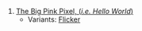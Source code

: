 1. [The Big Pink Pixel, (_i.e. Hello World_)](./examples/01/index.html)
   - Variants: [Flicker](./examples/01/variant_a/index.html)
